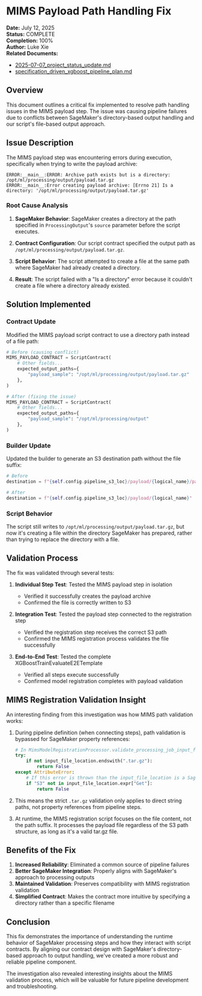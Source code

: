 # MIMS Payload Path Handling Fix

**Date:** July 12, 2025  
**Status:** COMPLETE  
**Completion:** 100%  
**Author:** Luke Xie  
**Related Documents:**
- [2025-07-07_project_status_update.md](./2025-07-07_project_status_update.md)
- [specification_driven_xgboost_pipeline_plan.md](./specification_driven_xgboost_pipeline_plan.md)

## Overview

This document outlines a critical fix implemented to resolve path handling issues in the MIMS payload step. The issue was causing pipeline failures due to conflicts between SageMaker's directory-based output handling and our script's file-based output approach.

## Issue Description

The MIMS payload step was encountering errors during execution, specifically when trying to write the payload archive:

```
ERROR:__main__:ERROR: Archive path exists but is a directory: /opt/ml/processing/output/payload.tar.gz
ERROR:__main__:Error creating payload archive: [Errno 21] Is a directory: '/opt/ml/processing/output/payload.tar.gz'
```

### Root Cause Analysis

1. **SageMaker Behavior**: SageMaker creates a directory at the path specified in `ProcessingOutput`'s `source` parameter before the script executes.

2. **Contract Configuration**: Our script contract specified the output path as `/opt/ml/processing/output/payload.tar.gz`.

3. **Script Behavior**: The script attempted to create a file at the same path where SageMaker had already created a directory.

4. **Result**: The script failed with a "Is a directory" error because it couldn't create a file where a directory already existed.

## Solution Implemented

### Contract Update

Modified the MIMS payload script contract to use a directory path instead of a file path:

```python
# Before (causing conflict)
MIMS_PAYLOAD_CONTRACT = ScriptContract(
    # Other fields...
    expected_output_paths={
        "payload_sample": "/opt/ml/processing/output/payload.tar.gz"
    },
)

# After (fixing the issue)
MIMS_PAYLOAD_CONTRACT = ScriptContract(
    # Other fields...
    expected_output_paths={
        "payload_sample": "/opt/ml/processing/output"
    },
)
```

### Builder Update

Updated the builder to generate an S3 destination path without the file suffix:

```python
# Before
destination = f"{self.config.pipeline_s3_loc}/payload/{logical_name}/payload.tar.gz"

# After
destination = f"{self.config.pipeline_s3_loc}/payload/{logical_name}"
```

### Script Behavior

The script still writes to `/opt/ml/processing/output/payload.tar.gz`, but now it's creating a file within the directory SageMaker has prepared, rather than trying to replace the directory with a file.

## Validation Process

The fix was validated through several tests:

1. **Individual Step Test**: Tested the MIMS payload step in isolation
   - Verified it successfully creates the payload archive
   - Confirmed the file is correctly written to S3

2. **Integration Test**: Tested the payload step connected to the registration step
   - Verified the registration step receives the correct S3 path
   - Confirmed the MIMS registration process validates the file successfully

3. **End-to-End Test**: Tested the complete XGBoostTrainEvaluateE2ETemplate
   - Verified all steps execute successfully
   - Confirmed model registration completes with payload validation

## MIMS Registration Validation Insight

An interesting finding from this investigation was how MIMS path validation works:

1. During pipeline definition (when connecting steps), path validation is bypassed for SageMaker property references:
   ```python
   # In MimsModelRegistrationProcessor.validate_processing_job_input_file:
   try:
       if not input_file_location.endswith(".tar.gz"):
           return False
   except AttributeError:
       # If this error is thrown than the input_file_location is a SageMaker property set in the pipeline
       if "S3" not in input_file_location.expr["Get"]:
           return False
   ```

2. This means the strict `.tar.gz` validation only applies to direct string paths, not property references from pipeline steps.

3. At runtime, the MIMS registration script focuses on the file content, not the path suffix. It processes the payload file regardless of the S3 path structure, as long as it's a valid tar.gz file.

## Benefits of the Fix

1. **Increased Reliability**: Eliminated a common source of pipeline failures
2. **Better SageMaker Integration**: Properly aligns with SageMaker's approach to processing outputs
3. **Maintained Validation**: Preserves compatibility with MIMS registration validation
4. **Simplified Contract**: Makes the contract more intuitive by specifying a directory rather than a specific filename

## Conclusion

This fix demonstrates the importance of understanding the runtime behavior of SageMaker processing steps and how they interact with script contracts. By aligning our contract design with SageMaker's directory-based approach to output handling, we've created a more robust and reliable pipeline component.

The investigation also revealed interesting insights about the MIMS validation process, which will be valuable for future pipeline development and troubleshooting.
